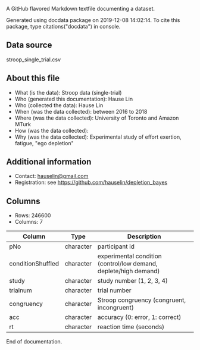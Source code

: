 A GitHub flavored Markdown textfile documenting a dataset.

Generated using docdata package on 2019-12-08 14:02:14.
To cite this package, type citations("docdata") in console.

## Data source

stroop_single_trial.csv

## About this file

* What (is the data): Stroop data (single-trial)
* Who (generated this documentation): Hause Lin
* Who (collected the data): Hause Lin
* When (was the data collected): between 2016 to 2018
* Where (was the data collected): University of Toronto and Amazon MTurk
* How (was the data collected): 
* Why (was the data collected): Experimental study of effort exertion, fatigue, "ego depletion"

## Additional information

* Contact: hauselin@gmail.com
* Registration: see https://github.com/hauselin/depletion_bayes

## Columns

* Rows: 246600
* Columns: 7

| Column            | Type      | Description                                                  |
| ----------------- | --------- | ------------------------------------------------------------ |
| pNo               | character | participant id                                               |
| conditionShuffled | character | experimental condition (control/low demand, deplete/high demand) |
| study             | character | study number (1, 2, 3, 4)                                    |
| trialnum          | character | trial number                                                 |
| congruency        | character | Stroop congruency (congruent, incongruent)                   |
| acc               | character | accuracy (0: error, 1: correct)                              |
| rt                | character | reaction time (seconds)                                      |

End of documentation.

